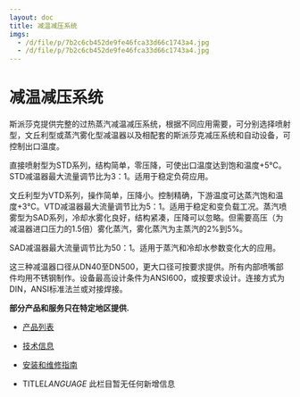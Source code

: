 ```yaml
---
layout: doc
title: 减温减压系统
imgs:
  - /d/file/p/7b2c6cb452de9fe46fca33d66c1743a4.jpg
  - /d/file/p/7b2c6cb452de9fe46fca33d66c1743a4.jpg
---
```


# 减温减压系统

斯派莎克提供完整的过热蒸汽减温减压系统，根据不同应用需要，可分别选择喷射型，文丘利型或蒸汽雾化型减温器以及相配套的斯派莎克减压系统和自动设备，可控制出口温度。

直接喷射型为STD系列，结构简单，零压降，可使出口温度达到饱和温度+5℃。STD减温器最大流量调节比为3：1。适用于稳定负荷应用。

文丘利型为VTD系列，操作简单，压降小。控制精确，下游温度可达蒸汽饱和温度+3℃。VTD减温器最大流量调节比为5：1。适用于稳定和变负载工况。蒸汽喷雾型为SAD系列，冷却水雾化良好，结构紧凑，压降可以忽略。但需要高压（为减温器进口压力的1.5倍）雾化蒸汽，雾化蒸汽为主蒸汽的2%到5%。

SAD减温器最大流量调节比为50：1。适用于蒸汽和冷却水参数变化大的应用。

这三种减温器口径从DN40至DN500，更大口径可按要求提供。所有内部喷嘴部件均用不锈钢制作。设备最高设计条件为ANSI600，或按要求设计。连接方式为DIN，ANSI标准法兰或对接焊接。

**部分产品和服务只在特定地区提供.**

- [产品列表](<javascript:navactive(1);>)
- [技术信息](<javascript:navactive(2);>)
- [安装和维修指南](<javascript:navactive(3);>)

- TITLE*LANGUAGE*
  此栏目暂无任何新增信息
